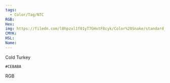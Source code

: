 ```yaml
---
tags:
  - Color/Tag/NTC
RGB:
Hex:
img: https://filedn.com/l0hpzxl1f01yT7GHxtF8cyk/Color%20Snake/standard_csv_to_svg/%23/CEBABA.svg
CMYK:
HSL:
Name:
---
```

Cold Turkey
```palette
#CEBABA
```
RGB
